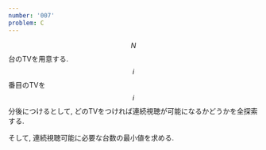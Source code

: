 ```yaml
---
number: '007'
problem: C
---
```

$$ N $$ 台のTVを用意する. $$ i $$ 番目のTVを $$ i $$ 分後につけるとして, どのTVをつければ連続視聴が可能になるかどうかを全探索する.

そして, 連続視聴可能に必要な台数の最小値を求める.
